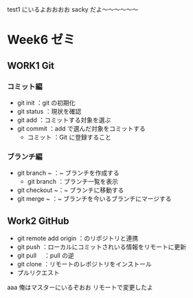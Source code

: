 test1 にいるよおおおお
sacky だよ～～～～～～

# Week6 ゼミ

## WORK1 Git

### コミット編

- git init ：git の初期化
- git status ：現状を確認
- git add ：コミットする対象を選ぶ
- git commit ：add で選んだ対象をコミットする
  - コミット ：Git に登録すること

### ブランチ編

- git branch ~ ：~ ブランチを作成する
  - git branch ：ブランチ一覧を表示
- git checkout ~：~ ブランチに移動する
- git merge ~ ：~ ブランチを今いるブランチにマージする

## Work2 GitHub

- git remote add origin <URL>：<URL>のリポジトリと連携
- git push ：ローカルにコミットされいる情報をリモートに更新
- git pull 　：pull の逆
- git clone ：リモートのレポジトリをインストール
- プルリクエスト

aaa
俺はマスターにいるぞおお
リモートで変更したよ
